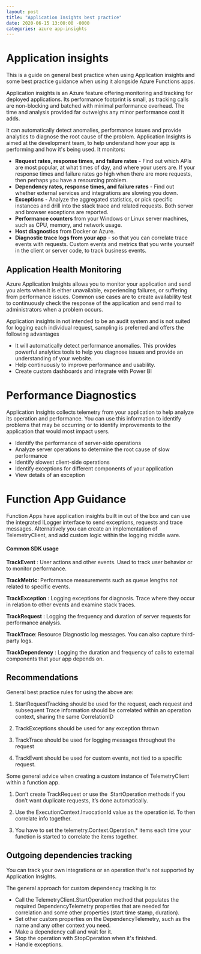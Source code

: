 ```yaml
---
layout: post
title: "Application Insights best practice"
date: 2020-06-15 13:00:00 -0000
categories: azure app-insights
---
```

<h1>Application insights</h1>
This is a guide on general best practice when using Application insights and some best practice guidance when using it alongside Azure Functions apps.

Application insights is an Azure feature offering monitoring and tracking for deployed applications. Its performance footprint is small, as tracking calls are non-blocking and batched with minimal performance overhead. The time and analysis provided far outweighs any minor performance cost it adds.

It can automatically detect anomalies, performance issues and provide analytics to diagnose the root cause of the problem. Application Insights is aimed at the development team, to help understand how your app is performing and how it's being used. It monitors:

*   **Request rates, response times, and failure rates** - Find out which APIs are most popular, at what times of day, and where your users are. If your response times and failure rates go high when there are more requests, then perhaps you have a resourcing problem.
*   **Dependency rates, response times, and failure rates** - Find out whether external services and integrations are slowing you down.
*   **Exceptions** - Analyze the aggregated statistics, or pick specific instances and drill into the stack trace and related requests. Both server and browser exceptions are reported.
*   **Performance counters** from your Windows or Linux server machines, such as CPU, memory, and network usage.
*   **Host diagnostics** from Docker or Azure.
*   **Diagnostic trace logs from your app** - so that you can correlate trace events with requests. Custom events and metrics that you write yourself in the client or server code, to track business events.

## Application Health Monitoring

Azure Application Insights allows you to monitor your application and send you alerts when it is either unavailable, experiencing failures, or suffering from performance issues. Common use cases are to create availability test to continuously check the response of the application and send mail to administrators when a problem occurs.

Application insights in not intended to be an audit system and is not suited for logging each individual request, sampling is preferred and offers the following advantages

*   It will automatically detect performance anomalies. This provides powerful analytics tools to help you diagnose issues and provide an understanding of your website.
*   Help continuously to improve performance and usability.
*   Create custom dashboards and integrate with Power BI

# Performance Diagnostics 

Application Insights collects telemetry from your application to help analyze its operation and performance. You can use this information to identify problems that may be occurring or to identify improvements to the application that would most impact users.

*   Identify the performance of server-side operations
*   Analyze server operations to determine the root cause of slow performance
*   Identify slowest client-side operations
*   Identify exceptions for different components of your application
*   View details of an exception

# Function App Guidance

Function Apps have application insights built in out of the box and can use the integrated ILogger interface to send exceptions, requests and trace messages. Alternatively you can create an implementation of TelemetryClient, and add custom logic within the logging middle ware. 

#### Common SDK usage
**TrackEvent** : User actions and other events. Used to track user behavior or to monitor performance.

**TrackMetric**: Performance measurements such as queue lengths not related to specific events.

**TrackException** : Logging exceptions for diagnosis. Trace where they occur in relation to other events and examine stack traces.

**TrackRequest** : Logging the frequency and duration of server requests for performance analysis.

**TrackTrace**: Resource Diagnostic log messages. You can also capture third-party logs.

**TrackDependency** : Logging the duration and frequency of calls to external components that your app depends on.

## Recommendations

General best practice rules for using the above are:

1.  StartRequestTracking should be used for the request, each request and subsequent Trace information should be correlated within an operation context, sharing the same CorrelationID
    
2.  TrackExceptions should be used for any exception thrown
    
3.  TrackTrace should be used for logging messages throughout the request
    
4.  TrackEvent should be used for custom events, not tied to a specific request.
    

Some general advice when creating a custom instance of TelemetryClient within a function app.

1.  Don’t create TrackRequest or use the  StartOperation<RequestTelemetry> methods if you don’t want duplicate requests, it’s done automatically.
    
2.  Use the ExecutionContext.InvocationId value as the operation id. To then correlate info together.
    
3.  You have to set the telemetry.Context.Operation.\* items each time your function is started to correlate the items together. 
    

## Outgoing dependencies tracking

You can track your own integrations or an operation that's not supported by Application Insights.

The general approach for custom dependency tracking is to:

*   Call the TelemetryClient.StartOperation method that populates the required DependencyTelemetry properties that are needed for correlation and some other properties (start time stamp, duration).
*   Set other custom properties on the DependencyTelemetry, such as the name and any other context you need.
*   Make a dependency call and wait for it.
*   Stop the operation with StopOperation when it's finished.
*   Handle exceptions.